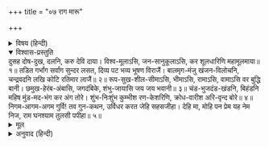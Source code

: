+++
title = "०७ राग मारू"

+++


<details><summary>विषय (हिन्दी)</summary>

(१५)
</details>

<details open><summary>विश्वास-प्रस्तुति</summary>
दुसह दोष-दुख, दलनि, करु देवि दाया।  
विश्व-मूलाऽसि, जन-सानुकूलाऽसि, कर शूलधारिणि महामूलमाया॥ १॥  
तडित गर्भांग सर्वांग सुन्दर लसत, दिव्य पट भव्य भूषण विराजैं।  
बालमृग-मंजु खंजन-विलोचनि, चन्द्रवदनि लखि कोटि रतिमार लाजैं॥ २॥  
रूप-सुख-शील-सीमाऽसि, भीमाऽसि, रामाऽसि, वामाऽसि वर बुद्धि बानी।  
छमुख-हेरंब-अंबासि, जगदंबिके, शंभु-जायासि जय जय भवानी॥ ३॥  
चंड-भुजदंड-खंडनि, बिहंडनि महिष मुंड-मद-भंग कर अंग तोरे।  
शुंभ-निःशुंभ कुम्भीश रण-केशरिणि, क्रोध-वारीश अरि-वृन्द बोरे॥ ४॥  
निगम-आगम-अगम गुर्वि! तव गुन-कथन, उर्विधर करत जेहि सहसजीहा।  
देहि मा, मोहि पन प्रेम यह नेम निज, राम घनश्याम तुलसी पपीहा॥ ५॥
</details>

<details><summary>मूल</summary>

दुसह दोष-दुख, दलनि, करु देवि दाया।  
विश्व-मूलाऽसि, जन-सानुकूलाऽसि, कर शूलधारिणि महामूलमाया॥ १॥  
तडित गर्भांग सर्वांग सुन्दर लसत, दिव्य पट भव्य भूषण विराजैं।  
बालमृग-मंजु खंजन-विलोचनि, चन्द्रवदनि लखि कोटि रतिमार लाजैं॥ २॥  
रूप-सुख-शील-सीमाऽसि, भीमाऽसि, रामाऽसि, वामाऽसि वर बुद्धि बानी।  
छमुख-हेरंब-अंबासि, जगदंबिके, शंभु-जायासि जय जय भवानी॥ ३॥  
चंड-भुजदंड-खंडनि, बिहंडनि महिष मुंड-मद-भंग कर अंग तोरे।  
शुंभ-निःशुंभ कुम्भीश रण-केशरिणि, क्रोध-वारीश अरि-वृन्द बोरे॥ ४॥  
निगम-आगम-अगम गुर्वि! तव गुन-कथन, उर्विधर करत जेहि सहसजीहा।  
देहि मा, मोहि पन प्रेम यह नेम निज, राम घनश्याम तुलसी पपीहा॥ ५॥
</details>

<details><summary>अनुवाद (हिन्दी)</summary>

भावार्थ—हे देवि! तुम दुःसह दोष और दुःखोंको दमन करनेवाली हो, मुझपर दया करो। तुम विश्व-ब्रह्माण्डकी मूल (उत्पत्ति स्थान) हो, भक्तोंपर सदा अनुकूल रहती हो, दुष्टदलनके लिये हाथमें त्रिशूल धारण किये हो और सृष्टिकी उत्पत्ति करनेवाली मूल (अव्याकृत) प्रकृति हो॥ १॥ तुम्हारे सुन्दर शरीरके समस्त अंगोंमें बिजली-सी चमक रही है, उनपर दिव्य वस्त्र और सुन्दर आभूषण शोभित हो रहे हैं। तुम्हारे नेत्र मृगछौने और खंजनके नेत्रोंके समान सुन्दर हैं, मुख चन्द्रमाके समान है, तुम्हें देखकर करोड़ों रति और कामदेव लज्जित होते हैं॥ २॥ तुम रूप, सुख और शीलकी सीमा हो; दुष्टोंके लिये तुम भयानक रूप धारण करनेवाली हो। तुम्हीं लक्ष्मी, तुम्हीं पार्वती और तुम्हीं श्रेष्ठ बुद्धिवाली सरस्वती हो। हे जगज्जननि! तुम स्वामिकार्तिकेय और गणेशजीकी माता हो और शिवजीकी गृहिणी हो; हे भवानी! तुम्हारी जय हो, जय हो॥ ३॥ तुम चण्ड दानवके भुजदण्डोंका खण्डन करनेवाली और महिषासुरको मारनेवाली हो, मुण्ड दानवके घमण्डका नाश कर तुम्हींने उसके अंग-प्रत्यंग तोड़े हैं। शुंभ-निशुंभरूपी मतवाले हाथियोंके लिये तुम रणमें सिंहिनी हो। तुमने अपने क्रोधरूपी समुद्रमें शत्रुओंके दल-के-दल डुबो दिये हैं॥ ४॥ वेद, शास्त्र और सहस्र जीभवाले शेषजी तुम्हारा गुणगान करते हैं; परन्तु उसका पार पाना उनके लिये बड़ा कठिन है। हे माता! मुझ तुलसीदासको श्रीरामजीमें वैसा ही प्रण, प्रेम और नेम दो, जैसा चातकका श्याम मेघमें होता है॥ ५॥
</details>
